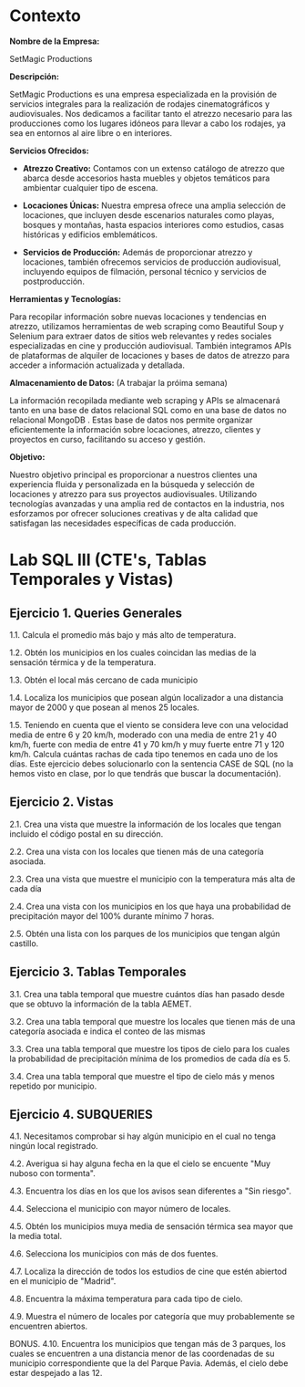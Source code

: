 # Contexto

**Nombre de la Empresa:** 

SetMagic Productions

**Descripción:**

SetMagic Productions es una empresa especializada en la provisión de servicios integrales para la realización de rodajes cinematográficos y audiovisuales. Nos dedicamos a facilitar tanto el atrezzo necesario para las producciones como los lugares idóneos para llevar a cabo los rodajes, ya sea en entornos al aire libre o en interiores.

**Servicios Ofrecidos:**

- **Atrezzo Creativo:** Contamos con un extenso catálogo de atrezzo que abarca desde accesorios hasta muebles y objetos temáticos para ambientar cualquier tipo de  escena.

- **Locaciones Únicas:** Nuestra empresa ofrece una amplia selección de locaciones, que incluyen desde escenarios naturales como playas, bosques y montañas, hasta espacios interiores como estudios, casas históricas y edificios emblemáticos.
- **Servicios de Producción:** Además de proporcionar atrezzo y locaciones, también ofrecemos servicios de producción audiovisual, incluyendo equipos de filmación, personal técnico y servicios de postproducción.

**Herramientas y Tecnologías:**

Para recopilar información sobre nuevas locaciones y tendencias en atrezzo, utilizamos herramientas de web scraping como Beautiful Soup y Selenium para extraer datos de sitios web relevantes y redes sociales especializadas en cine y producción audiovisual. También integramos APIs de plataformas de alquiler de locaciones y bases de datos de atrezzo para acceder a información actualizada y detallada.

**Almacenamiento de Datos:** (A trabajar la próima semana)

La información recopilada mediante web scraping y APIs se almacenará tanto en una base de datos relacional SQL como en una base de datos no relacional MongoDB . Estas base de datos nos permite organizar eficientemente la información sobre locaciones, atrezzo, clientes y proyectos en curso, facilitando su acceso y gestión.

**Objetivo:**

Nuestro objetivo principal es proporcionar a nuestros clientes una experiencia fluida y personalizada en la búsqueda y selección de locaciones y atrezzo para sus proyectos audiovisuales. Utilizando tecnologías avanzadas y una amplia red de contactos en la industria, nos esforzamos por ofrecer soluciones creativas y de alta calidad que satisfagan las necesidades específicas de cada producción.




# Lab SQL III (CTE's, Tablas Temporales y Vistas)

## Ejercicio 1. Queries Generales

1.1. Calcula el promedio más bajo y más alto de temperatura.

1.2. Obtén los municipios en los cuales coincidan las medias de la sensación térmica y de la temperatura. 

1.3. Obtén el local más cercano de cada municipio

1.4. Localiza los municipios que posean algún localizador a una distancia mayor de 2000 y que posean al menos 25 locales.

1.5. Teniendo en cuenta que el viento se considera leve con una velocidad media de entre 6 y 20 km/h, moderado con una media de entre 21 y 40 km/h, fuerte con media de entre 41 y 70 km/h y muy fuerte entre 71 y 120 km/h. Calcula cuántas rachas de cada tipo tenemos en cada uno de los días. Este ejercicio debes solucionarlo con la sentencia CASE de SQL (no la hemos visto en clase, por lo que tendrás que buscar la documentación). 

## Ejercicio 2. Vistas

2.1. Crea una vista que muestre la información de los locales que tengan incluido el código postal en su dirección. 

2.2. Crea una vista con los locales que tienen más de una categoría asociada.

2.3. Crea una vista que muestre el municipio con la temperatura más alta de cada día

2.4. Crea una vista con los municipios en los que haya una probabilidad de precipitación mayor del 100% durante mínimo 7 horas.

2.5. Obtén una lista con los parques de los municipios que tengan algún castillo.

## Ejercicio 3. Tablas Temporales

3.1. Crea una tabla temporal que muestre cuántos días han pasado desde que se obtuvo la información de la tabla AEMET.

3.2. Crea una tabla temporal que muestre los locales que tienen más de una categoría asociada e indica el conteo de las mismas

3.3. Crea una tabla temporal que muestre los tipos de cielo para los cuales la probabilidad de precipitación mínima de los promedios de cada día es 5.

3.4. Crea una tabla temporal que muestre el tipo de cielo más y menos repetido por municipio.


## Ejercicio 4. SUBQUERIES

4.1. Necesitamos comprobar si hay algún municipio en el cual no tenga ningún local registrado.

4.2. Averigua si hay alguna fecha en la que el cielo se encuente "Muy nuboso con tormenta".

4.3. Encuentra los días en los que los avisos sean diferentes a "Sin riesgo".

4.4. Selecciona el municipio con mayor número de locales.

4.5. Obtén los municipios muya media de sensación térmica sea mayor que la media total.

4.6. Selecciona los municipios con más de dos fuentes.

4.7. Localiza la dirección de todos los estudios de cine que estén abiertod en el municipio de "Madrid".

4.8. Encuentra la máxima temperatura para cada tipo de cielo.

4.9. Muestra el número de locales por categoría que muy probablemente se encuentren abiertos.

BONUS. 4.10. Encuentra los municipios que tengan más de 3 parques, los cuales se encuentren a una distancia menor de las coordenadas de su municipio correspondiente que la del Parque Pavia. Además, el cielo debe estar despejado a las 12.